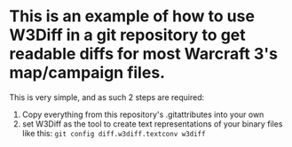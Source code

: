 # This is an example of how to use W3Diff in a git repository to get readable diffs for most Warcraft 3's map/campaign files.
This is very simple, and as such 2 steps are required:
1) Copy everything from this repository's .gitattributes into your own
2) set W3Diff as the tool to create text representations of your binary files like this: `git config diff.w3diff.textconv w3diff`